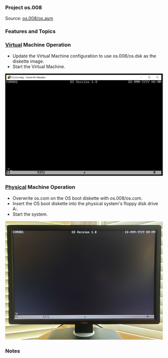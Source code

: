 ### Project os.008
Source: [os.008/os.asm](../os.008/os.asm)

### Features and Topics

### [Virtual](VIRTUAL.md) Machine Operation
- Update the Virtual Machine configuration to use os.008/os.dsk as the diskette image.
- Start the Virtual Machine.

<img src="../images/os008_VirtualBox_001.PNG" width="640"/>

### [Physical](PHYSICAL.md) Machine Operation
- Overwrite os.com on the OS boot diskette with os.008/os.com.
- Insert the OS boot diskette into the physical system's floppy disk drive A:.
- Start the system.

<img src="../images/os008_Boot_001.jpg"/>

### Notes
